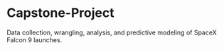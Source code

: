 # Capstone-Project
Data collection, wrangling, analysis, and predictive modeling of SpaceX Falcon 9 launches.
